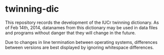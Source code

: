 twinning-dic
============

This repository records the development of the IUCr twinning dictionary. As of Feb 14th, 2014, datanames from
this dictionary may be used in data files and programs without danger that they will change in the future.

Due to changes in line termination between operating systems, differences between versions are best displayed by ignoring
whitespace differences.
